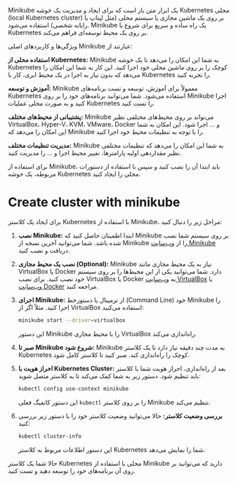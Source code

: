 Minikube یک ابزار متن باز است که برای ایجاد و مدیریت یک خوشه Kubernetes محلی (local Kubernetes cluster) بر روی یک ماشین مجازی یا سیستم محلی (مثل لپتاپ یا رایانه شخصی) استفاده می‌شود. Minikube یک راه ساده و سریع برای شروع با Kubernetes بر روی یک محیط توسعه‌ای فراهم می‌کند.

ویژگی‌ها و کاربردهای اصلی Minikube عبارتند از:

**استفاده محلی از Kubernetes:** Minikube به شما این امکان را می‌دهد تا یک خوشه Kubernetes کوچک را بر روی ماشین محلی خود اجرا کنید. این کار به شما این امکان را می‌دهد که بدون نیاز به اجرا در یک محیط ابری، کار با Kubernetes را تجربه کنید.

**آموزش و توسعه:** Minikube معمولاً برای آموزش، توسعه و تست برنامه‌های Kubernetes استفاده می‌شود. شما می‌توانید برنامه‌های خود را بر روی Minikube اجرا کنید و به صورت محلی عملیات Kubernetes را تست کنید.

**پشتیبانی از محیط‌های مختلف:** Minikube می‌تواند بر روی محیط‌های مختلفی نظیر VirtualBox، Hyper-V، KVM، VMware، Docker و ... اجرا شود. این امکان به شما این امکان را می‌دهد که Minikube را با توجه به تنظیمات محیط خود اجرا کنید.

**مدیریت تنظیمات مختلف:** Minikube به شما این امکان را می‌دهد که تنظیمات مختلفی نظیر مقداردهی اولیه پارامترها، تغییر محیط اجرا و ... را مدیریت کنید.

برای استفاده از Minikube، باید ابتدا آن را نصب کنید و سپس با استفاده از دستورات مربوطه، یک خوشه Kubernetes محلی را ایجاد کنید.


# Create cluster with minikube
برای ایجاد یک کلاستر Kubernetes با استفاده از Minikube، مراحل زیر را دنبال کنید:

1. **نصب Minikube:**
   ابتدا اطمینان حاصل کنید که Minikube بر روی سیستم شما نصب شده باشد. شما می‌توانید آخرین نسخه از Minikube را از [وب‌سایت Minikube](https://minikube.sigs.k8s.io/docs/start/) دریافت و نصب کنید.

2. **نصب یک محیط مجازی (Optional):**
   Minikube نیاز به یک محیط مجازی مانند VirtualBox یا Docker دارد. شما می‌توانید یکی از این محیط‌ها را بر روی سیستم خود نصب کنید. برای نصب VirtualBox یا Docker به [وب‌سایت VirtualBox](https://www.virtualbox.org/) یا [وب‌سایت Docker](https://www.docker.com/) مراجعه کنید.

3. **اجرای Minikube:**
   از ترمینال یا دستورخط (Command Line) خود Minikube را اجرا کنید. مثلاً اگر از VirtualBox استفاده می‌کنید:

   ```bash
   minikube start --driver=virtualbox
   ```

   این دستور Minikube را با محیط مجازی VirtualBox راه‌اندازی می‌کند.

4. **صبر تا Minikube شروع شود:**
   Minikube به مدت چند دقیقه نیاز دارد تا یک کلاستر Kubernetes کوچک را راه‌اندازی کند. صبر کنید تا کلاستر کامل شود.

5. **احراز هویت با Kubernetes Cluster:**
   بعد از راه‌اندازی، احراز هویت شما با کلاستر باید تنظیم شود. دستور زیر به شما کمک می‌کند تا به کلاستر متصل شوید:

   ```bash
   kubectl config use-context minikube
   ```

   این دستور کانفیگ فعلی `kubectl` را بر روی کلاستر Minikube تنظیم می‌کند.

6. **بررسی وضعیت کلاستر:**
   حالا می‌توانید وضعیت کلاستر خود را با دستور زیر بررسی کنید:

   ```bash
   kubectl cluster-info
   ```

   این دستور اطلاعات مربوط به کلاستر Kubernetes شما را نمایش می‌دهد.

حالا شما یک کلاستر Kubernetes محلی با استفاده از Minikube دارید که می‌توانید بر روی آن برنامه‌های خود را توسعه دهید و تست کنید.
